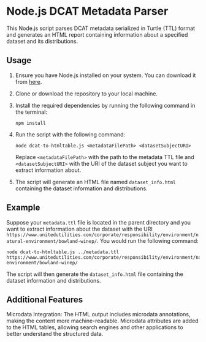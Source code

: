 # Node.js DCAT Metadata Parser

This Node.js script parses DCAT metadata serialized in Turtle (TTL) format and generates an HTML report containing information about a specified dataset and its distributions.

## Usage

1. Ensure you have Node.js installed on your system. You can download it from [here](https://nodejs.org/).

2. Clone or download the repository to your local machine.

3. Install the required dependencies by running the following command in the terminal:

   ```
   npm install
   ```

4. Run the script with the following command:

   ```
   node dcat-to-htmltable.js <metadataFilePath> <datasetSubjectURI>
   ```

   Replace `<metadataFilePath>` with the path to the metadata TTL file and `<datasetSubjectURI>` with the URI of the dataset subject you want to extract information about.

5. The script will generate an HTML file named `dataset_info.html` containing the dataset information and distributions.

## Example

Suppose your `metadata.ttl` file is located in the parent directory and you want to extract information about the dataset with the URI `https://www.unitedutilities.com/corporate/responsibility/environment/natural-environment/bowland-winep/`. You would run the following command:

```
node dcat-to-htmltable.js ../metadata.ttl https://www.unitedutilities.com/corporate/responsibility/environment/natural-environment/bowland-winep/
```

The script will then generate the `dataset_info.html` file containing the dataset information and distributions.

## Additional Features

Microdata Integration: The HTML output includes microdata annotations, making the content more machine-readable. Microdata attributes are added to the HTML tables, allowing search engines and other applications to better understand the structured data.
